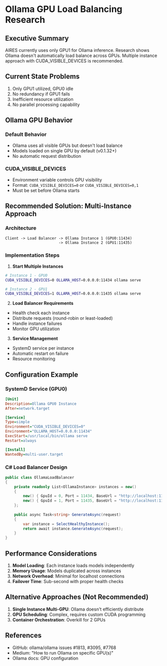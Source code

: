 # Ollama GPU Load Balancing Research

## Executive Summary
AIRES currently uses only GPU1 for Ollama inference. Research shows Ollama doesn't automatically load balance across GPUs. Multiple instance approach with CUDA_VISIBLE_DEVICES is recommended.

## Current State Problems
1. Only GPU1 utilized, GPU0 idle
2. No redundancy if GPU1 fails
3. Inefficient resource utilization
4. No parallel processing capability

## Ollama GPU Behavior

### Default Behavior
- Ollama uses all visible GPUs but doesn't load balance
- Models loaded on single GPU by default (v0.1.32+)
- No automatic request distribution

### CUDA_VISIBLE_DEVICES
- Environment variable controls GPU visibility
- Format: `CUDA_VISIBLE_DEVICES=0` or `CUDA_VISIBLE_DEVICES=0,1`
- Must be set before Ollama starts

## Recommended Solution: Multi-Instance Approach

### Architecture
```
Client -> Load Balancer -> Ollama Instance 1 (GPU0:11434)
                        -> Ollama Instance 2 (GPU1:11435)
```

### Implementation Steps

1. **Start Multiple Instances**
```bash
# Instance 1 - GPU0
CUDA_VISIBLE_DEVICES=0 OLLAMA_HOST=0.0.0.0:11434 ollama serve

# Instance 2 - GPU1
CUDA_VISIBLE_DEVICES=1 OLLAMA_HOST=0.0.0.0:11435 ollama serve
```

2. **Load Balancer Requirements**
- Health check each instance
- Distribute requests (round-robin or least-loaded)
- Handle instance failures
- Monitor GPU utilization

3. **Service Management**
- SystemD service per instance
- Automatic restart on failure
- Resource monitoring

## Configuration Example

### SystemD Service (GPU0)
```ini
[Unit]
Description=Ollama GPU0 Instance
After=network.target

[Service]
Type=simple
Environment="CUDA_VISIBLE_DEVICES=0"
Environment="OLLAMA_HOST=0.0.0.0:11434"
ExecStart=/usr/local/bin/ollama serve
Restart=always

[Install]
WantedBy=multi-user.target
```

### C# Load Balancer Design
```csharp
public class OllamaLoadBalancer
{
    private readonly List<OllamaInstance> instances = new()
    {
        new() { GpuId = 0, Port = 11434, BaseUrl = "http://localhost:11434" },
        new() { GpuId = 1, Port = 11435, BaseUrl = "http://localhost:11435" }
    };
    
    public async Task<string> GenerateAsync(request)
    {
        var instance = SelectHealthyInstance();
        return await instance.GenerateAsync(request);
    }
}
```

## Performance Considerations

1. **Model Loading**: Each instance loads models independently
2. **Memory Usage**: Models duplicated across instances
3. **Network Overhead**: Minimal for localhost connections
4. **Failover Time**: Sub-second with proper health checks

## Alternative Approaches (Not Recommended)

1. **Single Instance Multi-GPU**: Ollama doesn't efficiently distribute
2. **GPU Scheduling**: Complex, requires custom CUDA programming
3. **Container Orchestration**: Overkill for 2 GPUs

## References
- GitHub: ollama/ollama issues #1813, #3095, #7768
- Medium: "How to run Ollama on specific GPU(s)"
- Ollama docs: GPU configuration